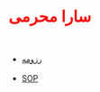 <html>
<head>
<h1 style="color:red">
سارا محرمی
</h1>
<br/>
</head>
<body>

<ul>
<li>
<a href="https://saramoharamee6880.github.io">رزومه</a>
</li>
<br/>
<li>
<a href="https://saramoharamee6880.github.io/Angizehname.html">SOP</a>
</li>
</ul>
</body>
</html>
